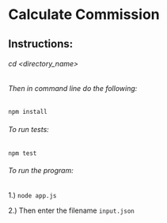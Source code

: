 # Calculate Commission

## Instructions:

###### cd <directory_name>
###### Then in command line do the following:
`npm install`

###### To run tests:
`npm test`

###### To run the program:
1.) `node app.js`

2.) Then enter the filename `input.json`
